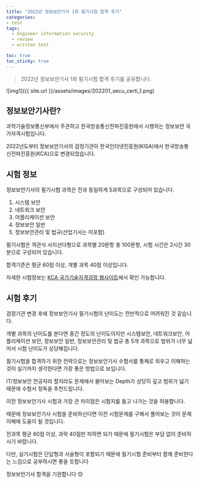 ```yaml
---
title: "2022년 정보보안기사 1회 필기시험 합격 후기"
categories:
- test
tags:
  - Engineer information security
  - review
  - written test

toc: true
toc_sticky: true
---
```


> 2022년 정보보안기사 1회 필기시험 합격 후기를 공유합니다.

![img1]({{ site.url }}/assets/images/202201_secu_certi_1.png)



## 정보보안기사란?

과학기술정보통신부에서 주관하고 한국방송통신전파진흥원에서 시행하는 정보보안 국가자격시험입니다.

2022년도부터 정보보안기사의 검정기관이 한국인터넷진흥원(KISA)에서 한국방송통신전파진흥원(KCA)으로 변경되었습니다.



## 시험 정보

정보보안기사의 필기시험 과목은 전과 동일하게 5과목으로 구성되어 있습니다.
1. 시스템 보안
2. 네트워크 보안
3. 어플리케이션 보안
4. 정보보안 일반
5. 정보보안관리 및 법규(산업기사는 미포함)

필기시험은 객관식 사지선다형으로 과목별 20문항 총 100문항, 시험 시간은 2시간 30분으로 구성되어 있습니다.

합격기준은 평균 60점 이상, 개별 과목 40점 이상입니다.

자세한 시험정보는 [KCA 국가기술자격검정 웹사이트](https://www.cq.or.kr/qh_quagm01_020.do)에서 확인 가능합니다.



## 시험 후기

검정기관 변경 후에 정보보안기사 필기시험의 난이도는 전반적으로 어려워진 것 같습니다.

개별 과목의 난이도를 본다면 중간 정도의 난이도이지만 시스템보안, 네트워크보안, 어플리케이션 보안, 정보보안 일반, 정보보안관리 및 법규 총 5개 과목으로 범위가 너무 넓어서 시험 난이도가 상당해집니다.

필기시험을 합격하기 위한 전략으로는 정보보안기사 수험서를 통채로 외우고 이해하는 것이 실기까지 생각한다면 가장 좋은 방법으로 보입니다.

IT/정보보안 전공자라 할지라도 문제에서 물어보는 Depth가 상당히 깊고 범위가 넓기 때문에 수험서 정독을 추천드립니다.

이전 정보보안기사 시험과 가장 큰 차이점은 시험지를 들고 나가는 것을 허용합니다.

때문에 정보보안기사 시험을 준비하신다면 이전 시험문제를 구해서 풀어보는 것이 문제 이해에 도움이 될 것입니다.

전과목 평균 60점 이상, 과락 40점만 피하면 되기 때문에 필기시험은 부담 없이 준비하시기 바랍니다.

다만, 실기시험은 단답형과 서술형이 포함되기 때문에 필기시험 준비부터 함께 준비한다는 느낌으로 공부하시면 좋을 듯합니다

정보보안기사 합격을 기원합니다 😊